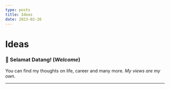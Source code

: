 ```yaml
---
type: posts
title: Ideas
date: 2023-02-26
---
```


# Ideas

### 👋 Selamat Datang! (_Welcome_)

You can find my thoughts on life, career and many more. _My views are my own_.

---
